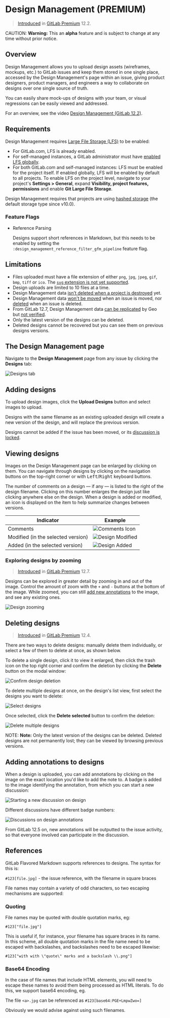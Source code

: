 # Design Management **(PREMIUM)**

> [Introduced](https://gitlab.com/groups/gitlab-org/-/epics/660) in [GitLab Premium](https://about.gitlab.com/pricing/) 12.2.

CAUTION: **Warning:**
This an **alpha** feature and is subject to change at any time without
prior notice.

## Overview

Design Management allows you to upload design assets (wireframes, mockups, etc.)
to GitLab issues and keep them stored in one single place, accessed by the Design
Management's page within an issue, giving product designers, product managers, and engineers a
way to collaborate on designs over one single source of truth.

You can easily share mock-ups of designs with your team, or visual regressions can be easily
viewed and addressed.

<i class="fa fa-youtube-play youtube" aria-hidden="true"></i>
For an overview, see the video [Design Management (GitLab 12.2)](https://www.youtube.com/watch?v=CCMtCqdK_aM).

## Requirements

Design Management requires
[Large File Storage (LFS)](../../../administration/lfs/manage_large_binaries_with_git_lfs.md)
to be enabled:

- For GitLab.com, LFS is already enabled.
- For self-managed instances, a GitLab administrator must have
  [enabled LFS globally](../../../administration/lfs/lfs_administration.md).
- For both GitLab.com and self-managed instances: LFS must be enabled for the project itself.
  If enabled globally, LFS will be enabled by default to all projects. To enable LFS on the
  project level, navigate to your project's **Settings > General**, expand **Visibility, project features, permissions**
  and enable **Git Large File Storage**.

Design Management requires that projects are using
[hashed storage](../../../administration/repository_storage_types.md#hashed-storage)
(the default storage type since v10.0).

### Feature Flags

- Reference Parsing

  Designs support short references in Markdown, but this needs to be enabled by setting
  the `:design_management_reference_filter_gfm_pipeline` feature flag.

## Limitations

- Files uploaded must have a file extension of either `png`, `jpg`, `jpeg`, `gif`, `bmp`, `tiff` or `ico`.
  The [`svg` extension is not yet supported](https://gitlab.com/gitlab-org/gitlab/issues/12771).
- Design uploads are limited to 10 files at a time.
- Design Management data
  [isn't deleted when a project is destroyed](https://gitlab.com/gitlab-org/gitlab/issues/13429) yet.
- Design Management data [won't be moved](https://gitlab.com/gitlab-org/gitlab/issues/13426)
  when an issue is moved, nor [deleted](https://gitlab.com/gitlab-org/gitlab/issues/13427)
  when an issue is deleted.
- From GitLab 12.7, Design Management data [can be replicated](../../../administration/geo/replication/datatypes.md#limitations-on-replicationverification)
  by Geo but [not verified](https://gitlab.com/gitlab-org/gitlab/issues/32467).
- Only the latest version of the designs can be deleted.
- Deleted designs cannot be recovered but you can see them on previous designs versions.

## The Design Management page

Navigate to the **Design Management** page from any issue by clicking the **Designs** tab:

![Designs tab](img/design_management_v12_3.png)

## Adding designs

To upload design images, click the **Upload Designs** button and select images to upload.

Designs with the same filename as an existing uploaded design will create a new version
of the design, and will replace the previous version.

Designs cannot be added if the issue has been moved, or its
[discussion is locked](../../discussions/#lock-discussions).

## Viewing designs

Images on the Design Management page can be enlarged by clicking on them.
You can navigate through designs by clicking on the navigation buttons on the
top-right corner or with <kbd>Left</kbd>/<kbd>Right</kbd> keyboard buttons.

The number of comments on a design — if any — is listed to the right
of the design filename. Clicking on this number enlarges the design
just like clicking anywhere else on the design.
When a design is added or modified, an icon is displayed on the item
to help summarize changes between versions.

| Indicator | Example |
| --------- | ------- |
| Comments | ![Comments Icon](img/design_comments_v12_3.png) |
| Modified (in the selected version) | ![Design Modified](img/design_modified_v12_3.png) |
| Added (in the selected version) | ![Design Added](img/design_added_v12_3.png) |

### Exploring designs by zooming

> [Introduced](https://gitlab.com/gitlab-org/gitlab/issues/13217) in [GitLab Premium](https://about.gitlab.com/pricing/) 12.7.

Designs can be explored in greater detail by zooming in and out of the image. Control the amount of zoom with the `+` and `-` buttons at the bottom of the image. While zoomed, you can still [add new annotations](#adding-annotations-to-designs) to the image, and see any existing ones.

![Design zooming](img/design_zooming_v12_7.png)

## Deleting designs

> [Introduced](https://gitlab.com/gitlab-org/gitlab/issues/11089) in [GitLab Premium](https://about.gitlab.com/pricing/) 12.4.

There are two ways to delete designs: manually delete them
individually, or select a few of them to delete at once,
as shown below.

To delete a single design, click it to view it enlarged,
then click the trash icon on the top right corner and confirm
the deletion by clicking the **Delete** button on the modal window:

![Confirm design deletion](img/confirm_design_deletion_v12_4.png)

To delete multiple designs at once, on the design's list view,
first select the designs you want to delete:

![Select designs](img/select_designs_v12_4.png)

Once selected, click the **Delete selected** button to confirm the deletion:

![Delete multiple designs](img/delete_multiple_designs_v12_4.png)

NOTE: **Note:**
Only the latest version of the designs can be deleted.
Deleted designs are not permanently lost; they can be
viewed by browsing previous versions.

## Adding annotations to designs

When a design is uploaded, you can add annotations by clicking on
the image on the exact location you'd like to add the note to.
A badge is added to the image identifying the annotation, from
which you can start a new discussion:

![Starting a new discussion on design](img/adding_note_to_design_1.png)

Different discussions have different badge numbers:

![Discussions on design annotations](img/adding_note_to_design_2.png)

From GitLab 12.5 on, new annotations will be outputted to the issue activity,
so that everyone involved can participate in the discussion.

## References

GitLab Flavored Markdown supports references to designs. The syntax for this is:

  `#123[file.jpg]` - the issue reference, with the filename in square braces

File names may contain a variety of odd characters, so two escaping mechanisms are supported:

### Quoting

File names may be quoted with double quotation marks, eg:

  `#123["file.jpg"]`

This is useful if, for instance, your filename has square braces in its name. In this scheme, all
double quotation marks in the file name need to be escaped with backslashes, and backslashes need
to be escaped likewise:

  `#123["with with \"quote\" marks and a backslash \\.png"]`

### Base64 Encoding

In the case of file names that include HTML elements, you will need to escape these names to avoid
them being processed as HTML literals. To do this, we support base64 encoding, eg.

  The file `<a>.jpg` can be referenced as `#123[base64:PGE+LmpwZwo=]`

Obviously we would advise against using such filenames.
